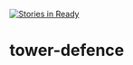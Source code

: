 [![Stories in Ready](https://badge.waffle.io/Dataen/tower-defence.png?label=ready&title=Ready)](https://waffle.io/Dataen/tower-defence)
# tower-defence